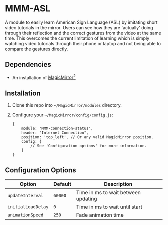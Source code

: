 # MMM-ASL

A module to easily learn American Sign Language (ASL) by imitating short video tutorials in the mirror. Users can see how they are 'actually' doing through their reflection and the correct gestures from the video at the same time. This overcomes the current limitation of learning which is simply watching video tutorials through their phone or laptop and not being able to compare the gestures directly.

## Dependencies
  * An installation of [MagicMirror<sup>2</sup>](https://github.com/MichMich/MagicMirror)

## Installation
 1. Clone this repo into `~/MagicMirror/modules` directory.
 2. Configure your `~/MagicMirror/config/config.js`:
 
     ```
     {
         module: 'MMM-connection-status',
         header: "Internet Connection",
         position: 'top_left', // Or any valid MagicMirror position.
         config: {
             // See 'Configuration options' for more information.
         }
     }
     ```

## Configuration Options

| **Option**         | **Default** | **Description**                     |
| ------------------ | ----------- | ----------------------------------- |
| `updateInterval`   | `60000`     | Time in ms to wait between updating |
| `initialLoadDelay` | `0`         | Time in ms to wait until start      |
| `animationSpeed`   | `250`       | Fade animation time                 |
